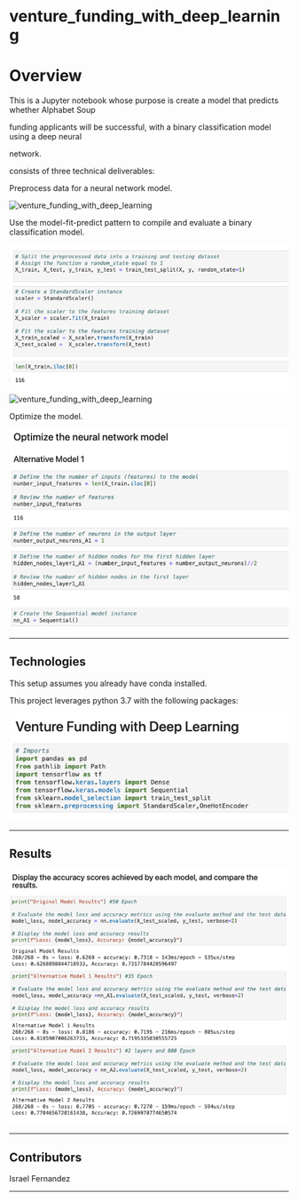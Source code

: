 # venture_funding_with_deep_learning
# Overview

This is a Jupyter notebook whose purpose is create a model that predicts whether Alphabet Soup 

funding applicants will be successful, with a binary classification model using a deep neural 

network.

consists of three technical deliverables:

Preprocess data for a neural network model.

![venture_funding_with_deep_learning](images/prepairing_the_data)

Use the model-fit-predict pattern to compile and evaluate a binary classification model.

![venture_funding_with_deep_learning](images/fit.png)
![venture_funding_with_deep_learning](images/evaluate.png)


Optimize the model.

![venture_funding_with_deep_learning](images/optimize.png)



---

## Technologies

This setup assumes you already have conda installed.

This project leverages python 3.7 with the following packages:

![venture_funding_with_deep_learning](images/imports.png)


---

## Results

![venture_funding_with_deep_learning](images/results.png)


---
## Contributors

Israel Fernandez

---
